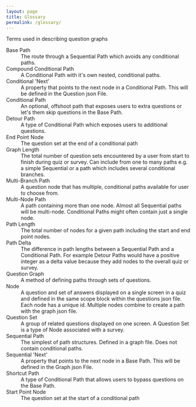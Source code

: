 ```yaml
---
layout: page
title: Glossary
permalink: /glossary/
---
```


<p>Terms used in describing question graphs</p>

<dl>
  <dt>Base Path</dt>
  <dd>
    The route through a Sequential Path which avoids any conditional paths.
  </dd>

  <dt>Compound Conditional Path</dt>
  <dd>
    A Conditional Path with it's own nested, conditional paths.
  </dd>

  <dt>Conditional 'Next'</dt>
  <dd>
    A property that points to the next node in a Conditional Path. This will be defined in the Question json File.
  </dd>

  <dt>Conditional Path</dt>
  <dd>
    An optional, offshoot path that exposes users to extra questions or let's them skip questions in the Base Path.
  </dd>

  <dt>Detour Path</dt>
  <dd>
    A type of Conditional Path which exposes users to additional questions.
  </dd>

  <dt>End Point Node</dt>
  <dd>
    The question set at the end of a conditional path
  </dd>

  <dt>Graph Length</dt>
  <dd>
    The total number of question sets encountered by a user from start to finish during quiz or survey. Can include from one to many paths e.g. a simple Sequential or a path which includes several conditional branches.
  </dd>

  <dt>Multi-Branch Path</dt>
  <dd>
    A question node that has multiple, conditional paths available for user to choose from.
  </dd>

  <dt>Multi-Node Path</dt>
  <dd>
    A path containing more than one node. Almost all Sequential paths will be multi-node. Conditional Paths might often contain just a single node.
  </dd>

  <dt>Path Length</dt>
  <dd>
    The total number of nodes for a given path including the start and end point nodes.
  </dd>

  <dt>Path Delta</dt>
  <dd>
    The difference in path lengths between a Sequential Path and a Conditional Path. For example Detour Paths would have a positive integer as a delta value because they add nodes to the overall quiz or survey.
  </dd>

  <dt>Question Graph</dt>
  <dd>
    A method of defining paths through sets of questions.
  </dd>

  <dt>Node</dt>
  <dd>
  A question and set of answers displayed on a single screen in a quiz and defined in the same scope block within the questions json file. Each node has a unique id. Multiple nodes combine to create a path with the graph json file.
  </dd>

  <dt>Question Set</dt>
  <dd>
    A group of related questions displayed on one screen. A Question Set is a type of Node associated with a survey.
  </dd>

  <dt>Sequential Path</dt>
  <dd>
    The simplest of path structures. Defined in a graph file. Does not contain conditional paths.
  </dd>

  <dt>Sequential 'Next'</dt>
  <dd>
    A property that points to the next node in a Base Path. This will be defined in the Graph json File.
  </dd>

  <dt>Shortcut Path</dt>
  <dd>
    A type of Conditional Path that allows users to bypass questions on the Base Path.
  </dd>

  <dt>Start Point Node</dt>
  <dd>
    The question set at the start of a conditional path
  </dd>

</dl>
